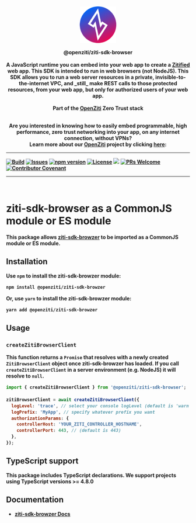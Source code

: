 <p align="center" width="100%">
<a href="https://ziti.dev"><img src="ziti.png" width="100"></a>
</p>

<p align="center">
    <b>
    <a>@openziti/ziti-sdk-browser</a>
    <br>
    <br>
    <b>A JavaScript runtime you can embed into your web app to create a <a href="https://openziti.io/blog/zitification">Zitified</a> web app.</b>
    This SDK is intended to run in web browsers (not NodeJS). This SDK allows you to run a web server resources in a private, invisible-to-the-internet VPC, 
    and _still_ make REST calls to those protected resources, from your web app, but only for authorized users of your web app.
    <br>
    <br>
    <b>Part of the <a href="https://openziti.io/about">OpenZiti</a> Zero Trust stack</b>
</p>

<p align="center">
    <br>
    <b>Are you interested in knowing how to easily embed programmable, high performance, zero trust networking into your app, on any internet connection, without VPNs?
    <br>
    Learn more about our <a href="https://openziti.io/">OpenZiti</a> project by clicking <a href="https://openziti.io/">here</a>:</b>
    <br>
</p>

---

[![Build](https://github.com/openziti/ziti-sdk-browser/workflows/Build/badge.svg?branch=main)]()
[![Issues](https://img.shields.io/github/issues-raw/openziti/ziti-sdk-browser)]()
[![npm version](https://badge.fury.io/js/@openziti%2Fziti-sdk-browser.svg)](https://badge.fury.io/js/@openziti%2Fziti-sdk-browser.svg)
[![License](https://img.shields.io/badge/License-Apache%202.0-blue.svg)](https://opensource.org/licenses/Apache-2.0)
[![](https://data.jsdelivr.com/v1/package/npm/@openziti/ziti-sdk-browser/badge?style=rounded)](https://www.jsdelivr.com/package/npm/@openziti/ziti-sdk-browser)
[![PRs Welcome](https://img.shields.io/badge/PRs-welcome-brightgreen.svg?style=rounded)](CONTRIBUTING.md)
[![Contributor Covenant](https://img.shields.io/badge/Contributor%20Covenant-v2.0%20adopted-ff69b4.svg)](CODE_OF_CONDUCT.md)

---

<br>

# ziti-sdk-browser as a CommonJS module or ES module

This package allows
[ziti-sdk-browzer](https://openziti.io/docs/reference/developer/sdk/) to be
imported as a CommonJS module or ES module.

## Installation

Use `npm` to install the ziti-sdk-browzer module:

```sh
npm install @openziti/ziti-sdk-browzer
```

Or, use `yarn` to install the ziti-sdk-browzer module:

```sh
yarn add @openziti/ziti-sdk-browzer
```

## Usage

### `createZitiBrowserClient`

This function returns a `Promise` that resolves with a newly created
`ZitiBrowserClient` object once ziti-sdk-browzer has loaded. If you call
`createZitiBrowserClient` in a server environment (e.g. NodeJS) it will resolve
to `null`.

```js
import { createZitiBrowserClient } from '@openziti/ziti-sdk-browser';

zitiBrowserClient = await createZitiBrowserClient({
  logLevel: 'trace', // select your console logLevel (default is 'warn')
  logPrefix: 'MyApp', // specify whatever prefix you want
  authorizationParams: {
    controllerHost: 'YOUR_ZITI_CONTROLLER_HOSTNAME',
    controllerPort: 443, // (default is 443)
  },
});
```

## TypeScript support

This package includes TypeScript declarations. We support projects using
TypeScript versions >= 4.8.0

## Documentation

- [ziti-sdk-browzer Docs](https://openziti.io/docs)

